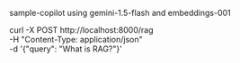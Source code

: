 sample-copilot using gemini-1.5-flash and embeddings-001

curl -X POST http://localhost:8000/rag     
-H "Content-Type: application/json"     
-d '{"query": "What is RAG?"}'
